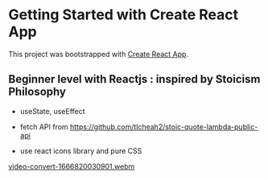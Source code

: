 # Getting Started with Create React App

This project was bootstrapped with [Create React App](https://github.com/facebook/create-react-app).

## Beginner level with Reactjs : inspired by Stoicism Philosophy

- useState, useEffect 

- fetch API from https://github.com/tlcheah2/stoic-quote-lambda-public-api

- use react icons library and pure CSS 

[video-convert-1666820030901.webm](https://user-images.githubusercontent.com/44481142/198143093-64d37781-434e-4869-a7b1-14058600f0a1.webm)
